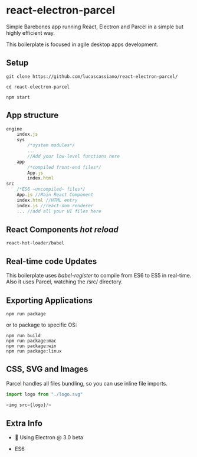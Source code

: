 # react-electron-parcel
Simple Barebones app running React, Electron and Parcel in a simple but highly efficient way.

This boilerplate is focused in agile desktop apps development.

## Setup
```
git clone https://github.com/lucascassiano/react-electron-parcel/
```
```
cd react-electron-parcel
```
```
npm start
```
## App structure
```javascript
engine
    index.js
    sys
        /*system modules*/
        ...
        //Add your low-level functions here
    app
        /*compiled front-end files*/
        App.js
        index.html
src
    /*ES6 ~uncompiled~ files*/
    App.js //Main React Component
    index.html //HTML entry
    index.js //react-dom renderer
    ... //add all your UI files here
```
## React Components *hot reload*
```
react-hot-loader/babel
```

## Real-time code Updates
This boilerplate uses *babel-register* to compile from ES6 to ES5 in real-time. Also it uses Parcel, watching the /src/ directory.

## Exporting Applications
```
npm run package
```
or to package to specific OS:
```
npm run build
npm run package:mac
npm run package:win
npm run package:linux
```
## CSS, SVG and Images
Parcel handles all files bundling, so you can use inline file imports.

```javascript
import logo from "./logo.svg"

<img src={logo}/>
```
## Extra Info
- :rotating_light: Using Electron @ 3.0 beta

- ES6


